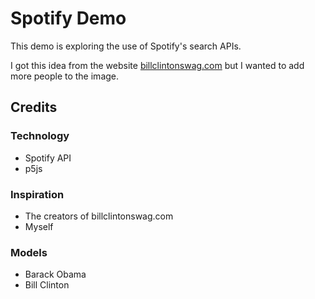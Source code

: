 # Spotify Demo

This demo is exploring the use of Spotify's search APIs.

I got this idea from the website [billclintonswag.com](https://billclintonswag.com/) but I wanted to add more people to the image.

## Credits

### Technology

- Spotify API
- p5js

### Inspiration

- The creators of billclintonswag.com
- Myself

### Models

- Barack Obama
- Bill Clinton
